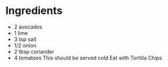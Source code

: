 # Ingredients

* 2 avocados
* 1 lime
* 3 tsp salt
* 1/2 onion
* 2 tbsp coriander
* 4 tomatoes
This should be served cold
Eat with Tortilla Chips
